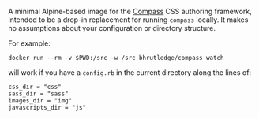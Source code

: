 A minimal Alpine-based image for the [Compass](http://compass-style.org/) CSS authoring framework, intended to be a drop-in replacement for running `compass` locally. It makes no assumptions about your configuration or directory structure.

For example:

```
docker run --rm -v $PWD:/src -w /src bhrutledge/compass watch
```

will work if you have  a `config.rb` in the current directory along the lines of:

```
css_dir = "css"
sass_dir = "sass"
images_dir = "img"
javascripts_dir = "js"
```

